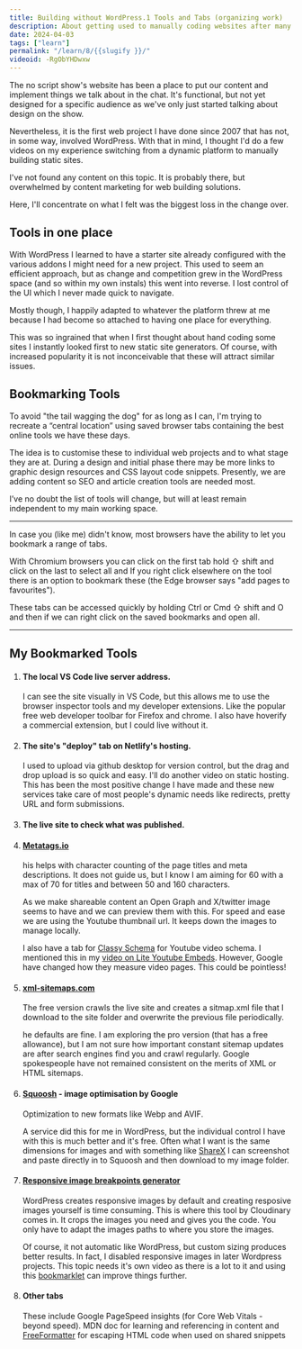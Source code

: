 ```yaml
---
title: Building without WordPress.1 Tools and Tabs (organizing work)
description: About getting used to manually coding websites after many year depending on a CMS.
date: 2024-04-03
tags: ["learn"]
permalink: "/learn/8/{{slugify }}/"
videoid: -RgObYHDwxw
---
```


The no script show's website has been a place to put our content and implement things we talk about in the chat. It's functional, but not yet designed for a specific audience as we've only just started talking about design on the show.

Nevertheless, it is the first web project I have done since 2007 that has not, in some way, involved WordPress. With that in mind, I thought I'd do a few videos on my experience switching from a dynamic platform to manually building static sites.

I've not found any content on this topic. It is probably there, but overwhelmed by content marketing for web building solutions.

Here, I'll concentrate on what I felt was the biggest loss in the change over.

Tools in one place
------------------

With WordPress I learned to have a starter site already configured with the various addons I might need for a new project. This used to seem an efficient approach, but as change and competition grew in the WordPress space (and so within my own instals) this went into reverse. I lost control of the UI which I never made quick to navigate.

Mostly though, I happily adapted to whatever the platform threw at me because I had become so attached to having one place for everything.

This was so ingrained that when I first thought about hand coding some sites I instantly looked first to new static site generators. Of course, with increased popularity it is not inconceivable that these will attract similar issues.

Bookmarking Tools
-----------------

To avoid "the tail wagging the dog" for as long as I can, I'm trying to recreate a “central location” using saved browser tabs containing the best online tools we have these days.

The idea is to customise these to individual web projects and to what stage they are at. During a design and initial phase there may be more links to graphic design resources and CSS layout code snippets. Presently, we are adding content so SEO and article creation tools are needed most.

I’ve no doubt the list of tools will change, but will at least remain independent to my main working space.

* * *

In case you (like me) didn't know, most browsers have the ability to let you bookmark a range of tabs.

With Chromium browsers you can click on the first tab hold ⇧ shift and click on the last to select all and If you right click elsewhere on the tool there is an option to bookmark these (the Edge browser says "add pages to favourites").

These tabs can be accessed quickly by holding Ctrl or Cmd ⇧ shift and O and then if we can right click on the saved bookmarks and open all.

* * *

My Bookmarked Tools
-------------------

1.  #### The local VS Code live server address.
    
    I can see the site visually in VS Code, but this allows me to use the browser inspector tools and my developer extensions. Like the popular free web developer toolbar for Firefox and chrome. I also have hoverify a commercial extension, but I could live without it.
    
2.  #### The site's "deploy" tab on Netlify's hosting.
    
    I used to upload via github desktop for version control, but the drag and drop upload is so quick and easy. I'll do another video on static hosting. This has been the most positive change I have made and these new services take care of most people's dynamic needs like redirects, pretty URL and form submissions.
    
3.  #### The live site to check what was published.
    
4.  #### [Metatags.io](https://metatags.io/)
    
    his helps with character counting of the page titles and meta descriptions. It does not guide us, but I know I am aiming for 60 with a max of 70 for titles and between 50 and 160 characters.
    
    As we make shareable content an Open Graph and X/twitter image seems to have and we can preview them with this. For speed and ease we are using the Youtube thumbnail url. It keeps down the images to manage locally.
    
    I also have a tab for [Classy Schema](https://classyschema.org/Video?example=single) for Youtube video schema. I mentioned this in my [video on Lite Youtube Embeds](/learn/6/). However, Google have changed how they measure video pages. This could be pointless!
    
5.  #### [xml-sitemaps.com](https://www.xml-sitemaps.com/)
    
    The free version crawls the live site and creates a sitmap.xml file that I download to the site folder and overwrite the previous file periodically.
    
    he defaults are fine. I am exploring the pro version (that has a free allowance), but I am not sure how important constant sitemap updates are after search engines find you and crawl regularly. Google spokespeople have not remained consistent on the merits of XML or HTML sitemaps.
    
6.  #### [Squoosh](https://squoosh.app/) - image optimisation by Google
    
    Optimization to new formats like Webp and AVIF.
    
    A service did this for me in WordPress, but the individual control I have with this is much better and it's free. Often what I want is the same dimensions for images and with something like [ShareX](https://getsharex.com/) I can screenshot and paste directly in to Squoosh and then download to my image folder.
    
7.  #### [Responsive image breakpoints generator](https://www.responsivebreakpoints.com/)
    
    WordPress creates responsive images by default and creating resposive images yourself is time consuming. This is where this tool by Cloudinary comes in. It crops the images you need and gives you the code. You only have to adapt the images paths to where you store the images.
    
    Of course, it not automatic like WordPress, but custom sizing produces better results. In fact, I disabled responsive images in later Wordpress projects. This topic needs it's own video as there is a lot to it and using this [bookmarklet](https://ausi.github.io/respimagelint/) can improve things further.
    
8.  #### Other tabs
    
    These include Google PageSpeed insights (for Core Web Vitals - beyond speed). MDN doc for learning and referencing in content and [FreeFormatter](https://www.freeformatter.com/html-escape.html) for escaping HTML code when used on shared snippets